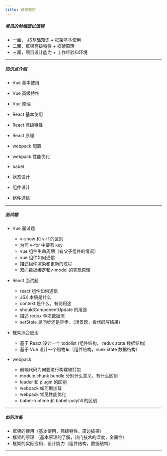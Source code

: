 ```yaml
---
title: 课程概述
---
```




##### 常见的前端面试流程

- 一面， JS基础知识 + 框架基本使用
- 二面，框架高级特性   + 框架原理
- 三面，项目设计能力 + 工作经验和环境

---



##### 知识点介绍

- Vue 基本使用
- Vue 高级特性
- Vue 原理



- React 基本使用
- React 高级特性
- React 原理



- webpack 配置
- webpack 性能优化
- babel 



- 状态设计
- 组件设计
- 组件通信

---

##### 面试题

- Vue 面试题

  - v-show 和 v-if 的区别
  - 为何 v-for 中要有 key
  - vue 组件生命周期（有父子组件的情况）
  - vue 组件如何通信
  - 描述组件渲染和更新的过程
  - 双向数据绑定和v-model 的实现原理

- React 面试题

  - react 组件如何通信
  - JSX 本质是什么
  - context 是什么，有何用途
  - shouldComponentUpdate 的用途
  - 描述 redux 单项数据流
  - setState 是同步还是异步，（场景题，看代码写结果）

- 框架综合应用

  - 基于 React 设计一个 todolist (组件结构， redux state 数据结构)
  - 基于 Vue 设计一个购物车（组件结构，vuex state 数据结构）

- webpack 

  - 前端代码为何要进行构建和打包
  - module chunk bundle 分别什么意义，有什么区别
  - loader  和 plugin 的区别
  - webpack 如何懒加载
  - webpack 常见性能优化
  - babel-runtime 和 babel-polyfill 的区别

  

---

##### 如何准备

- 框架的使用（基本使用，高级特性，周边插架）
- 框架的原理 （基本原理的了解，热门技术的深度，全面性）
- 框架的实际应用，设计能力（组件结构，数据结构）

---

